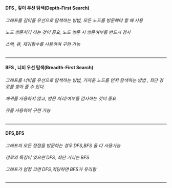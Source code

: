 <h4> DFS , 깊이 우선 탐색(Depth-First Search)</h4>
<h6>그래프를 깊이를 우선으로 탐색하는 방법, 모든 노드를 방문해야 할 때 사용
<br><br>노드 방문처리 하는 것이 중요, 노드 방문 시 방문여부를 반드시 검사
<br><br>스택, 큐, 재귀함수를 사용하여 구현 가능</h6>           
<hr>

<h4> BFS , 너비 우선 탐색(Breadth-First Search)</h4>
<h6>그래프를 너비를 우선으로 탐색하는 방법, 가까운 노드를 먼저 탐색하는 방법 , 최단 경로를 찾아 줄 수 있다.
<br><br>재귀를 사용하지 않고, 방문 처리/여부를 검사하는 것이 중요 
<br><br>큐를 사용하여 구현 가능</h6>           
<hr>

<h4> DFS,BFS </h4>
<h6>그래프의 모든 정점을 방문하는 경우 DFS,BFS 둘 다 사용가능
<br><br>경로의 특징이 있으면 DFS, 최단 거리는 BFS
<br><br>그래프가 엄청 크면 DFS,적당하면 BFS가 유리함</h6>           
<hr>
